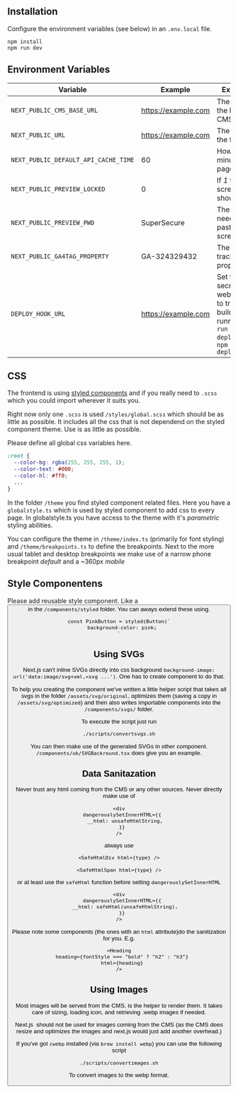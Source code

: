 ## Installation

Configure the environment variables (see below) in an `.env.local` file.
```
npm install
npm run dev
```

## Environment Variables

Variable | Example | Explanation
---|---|---
`NEXT_PUBLIC_CMS_BASE_URL` | https://example.com | The full URL of the Headless CMS
`NEXT_PUBLIC_URL` | https://example.com | The full URLto the frontend
`NEXT_PUBLIC_DEFAULT_API_CACHE_TIME` | 60 | How many minutes for a page to expire
`NEXT_PUBLIC_PREVIEW_LOCKED` | 0 | If *1* the login screen will be shown 
`NEXT_PUBLIC_PREVIEW_PWD` | SuperSecure | The password needed get past the login screen
`NEXT_PUBLIC_GA4TAG_PROPERTY` | GA-324329432 | The usage tracking property ID
`DEPLOY_HOOK_URL` | https://example.com | Set to the secret webhook URL to trigger a build by running `npm run deploy:live` or `npm run deploy:staging`


## CSS
The frontend is using [styled components](https://styled-components.com/docs/basics#getting-started) and if you really need to `.scss` which you could import wherever it suits you. 

Right now only one `.scss` is used `/styles/global.scss` which should be as little as possible. It includes all the css that is not dependend on the styled component theme. Use is as little as possible. 

Please define all global css variables here. 

```css
:root {
  --color-bg: rgba(255, 255, 255, 1);
  --color-text: #000;
  --color-hl: #ff0;
  ...
}
```

In the folder `/theme` you find styled component related files. Here you have a `globalstyle.ts` which is used by styled component to add css to every page. In globalstyle.ts you have access to the theme with it's *parametric* styling abilities.

You can configure the theme in `/theme/index.ts` (primarily for font styling) and `/theme/breakpoints.ts` to define the breakpoints. Next to the more usual tablet and desktop breakpoints we make use of a narrow phone breakpoint *default* and a ~360px *mobile*

## Style Componentens
Please add reusable style component. Like a <Button> in the `/components/styled` folder. You can aways extend these using. 

```JSX
const PinkButton = styled(Button)`
  background-color: pink;
`
```

## Using SVGs
Next.js can't inline SVGs directly into css background `background-image: url('data:image/svg+xml,<svg ...')`. One has to create component to do that. 

To help you creating the component we've written a little helper script that takes all svgs in the folder `/assets/svg/original`, 
optimizes them (saving a copy in `/assets/svg/optimized`) and then also writes importable components into the `/components/svgs/` folder.

To execute the script just run 

```bash
./scripts/convertsvgs.sh
```

You can then make use of the generated SVGs in other component. `/components/uk/SVGBackround.tsx` does give you an example. 

## Data Sanitazation
Never trust any html coming from the CMS or any other sources. Never directly make use of 

```JSX
<div
  dangerouslySetInnerHTML={{
    __html: unsafeHtmlString,
  }}
/>
```

always use 

```JSX
<SafeHtmlDiv html={type} />
```

```JSX
<SafeHtmlSpan html={type} />
```

or at least use the `safeHtml` function before setting `dangerouslySetInnerHTML`

```JSX
<div
  dangerouslySetInnerHTML={{
    __html: safeHtml(unsafeHtmlString),
  }}
/>
```

Please note some components (the ones with an `html` attribute)do the sanitization for you. E.g. 

```JSX
<Heading
  heading={fontStyle === "bold" ? "h2" : "h3"}
  html={heading}
/>
```  

## Using Images
Most images will be served from the CMS. <ApiImage> is the helper to render them. It takes care of sizing, loading icon, and retrieving .webp images if needed. 

Next.js <Image> should not be used for images coming from the CMS (as the CMS does resize and optimizes the images and next.js would just add another overhead.)

If you've got `cwebp` installed (via `brew install webp`) you can use the following script
```bash
./scripts/convertimages.sh
```

To convert images to the webp format. 




